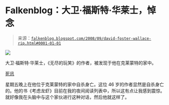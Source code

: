 <!--yml

category: 未分类

date: 2024-05-12 22:58:20

-->

# Falkenblog：大卫·福斯特·华莱士，悼念

> 来源：[`falkenblog.blogspot.com/2008/09/david-foster-wallace-rip.html#0001-01-01`](http://falkenblog.blogspot.com/2008/09/david-foster-wallace-rip.html#0001-01-01)

![](https://blogger.googleusercontent.com/img/b/R29vZ2xl/AVvXsEhoefpOZJABkXA0WdnSAwPYduJWRM7avhyJ6tVxwPle5xIJJmbEB_A1VWVcA0SoMxvjRuhmFbPd9b2aBpPPjeLlIyBdjaLmu_dV9mKn1egUmRtc2SQMMGFvJVYbf11w9GbcGR-LWw/s1600-h/VanGogh-starry_night_edit.jpg)

大卫·福斯特·华莱士，《无尽的玩笑》的作者，被发现于他在克莱蒙特的家中。

[死讯](http://gawker.com/5049526/david-foster-wallace-dead-of-suicide-at-46)

星期五晚上在他位于克莱蒙特的家中自杀身亡。这位 46 岁的作者显然是自杀身亡的。他的书《考虑龙虾》目前在我的夜间阅读列表中，所以这有点让我感到震惊。就好像我在头脑中与这个家伙进行这种对话，然后他就这样了。
